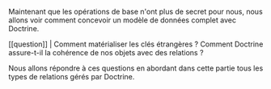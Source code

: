 Maintenant que les opérations de base n'ont plus de secret pour nous, nous allons voir comment concevoir un modèle de données complet avec Doctrine.

[[question]]
| Comment matérialiser les clés étrangères ? Comment Doctrine assure-t-il la cohérence de nos objets avec des relations ?

Nous allons répondre à ces questions en abordant dans cette partie tous les types de relations gérés par Doctrine.